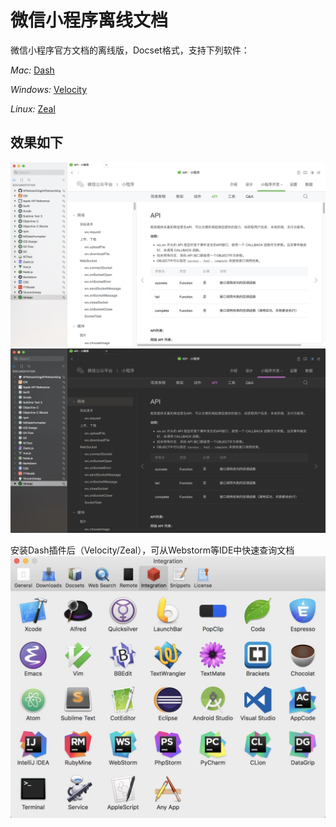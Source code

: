 # 微信小程序离线文档

微信小程序官方文档的离线版，Docset格式，支持下列软件：

*Mac:* [Dash](https://kapeli.com/dash)

*Windows:* [Velocity](http://velocity.silverlakesoftware.com)

*Linux:* [Zeal](https://zealdocs.org/)


## 效果如下

![dash_light](img/dash_light.jpg)
![dash_dark](img/dash_dark.jpg)

安装Dash插件后（Velocity/Zeal），可从Webstorm等IDE中快速查询文档
![dash_plugins](img/dash_plugins.jpg)


